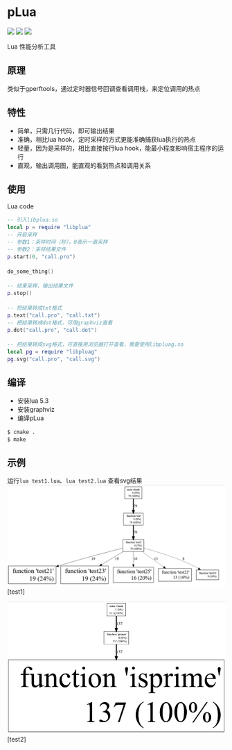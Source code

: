 # pLua

[<img src="https://img.shields.io/github/license/esrrhs/pLua">](https://github.com/esrrhs/pLua)
[<img src="https://img.shields.io/github/languages/top/esrrhs/pLua">](https://github.com/esrrhs/pLua)
[<img src="https://img.shields.io/github/workflow/status/esrrhs/pLua/CI">](https://github.com/esrrhs/pLua/actions)

Lua 性能分析工具

## 原理
类似于gperftools，通过定时器信号回调查看调用栈，来定位调用的热点

## 特性
- 简单，只需几行代码，即可输出结果
- 准确，相比lua hook，定时采样的方式更能准确捕获lua执行的热点
- 轻量，因为是采样的，相比直接按行lua hook，能最小程度影响宿主程序的运行
- 直观，输出调用图，能直观的看到热点和调用关系

## 使用
Lua code
``` lua
-- 引入libplua.so
local p = require "libplua"
-- 开启采样
-- 参数1：采样时间（秒），0表示一直采样
-- 参数2：采样结果文件
p.start(0, "call.pro")

do_some_thing()

-- 结束采样，输出结果文件
p.stop()

-- 把结果转成txt格式
p.text("call.pro", "call.txt")
-- 把结果转成dot格式，可用graphviz查看
p.dot("call.pro", "call.dot")

-- 把结果转成svg格式，可直接用浏览器打开查看，需要使用libpluag.so
local pg = require "libpluag"
pg.svg("call.pro", "call.svg")

```

## 编译
* 安装lua 5.3
* 安装graphviz
* 编译pLua
``` bash
$ cmake .
$ make
```

## 示例
运行```lua test1.lua```、```lua test2.lua```
查看svg结果
![image](test1.png)
[test1]

![image](test2.png)
[test2]




